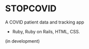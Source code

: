 # STOPCOVID

A COVID patient data and tracking app

* Ruby, Ruby on Rails, HTML, CSS.

(in development)

